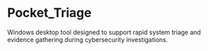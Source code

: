 # Pocket_Triage
Windows desktop tool designed to support rapid system triage and evidence gathering during cybersecurity investigations.
